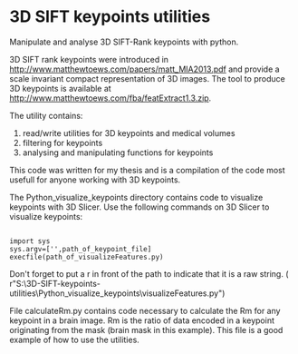 # 3D SIFT keypoints utilities
Manipulate and analyse 3D SIFT-Rank keypoints with python.
 
3D SIFT rank keypoints were introduced in http://www.matthewtoews.com/papers/matt_MIA2013.pdf and provide a scale invariant compact representation of 3D images. The tool to produce 3D keypoints is available at http://www.matthewtoews.com/fba/featExtract1.3.zip.

The utility contains:
1. read/write utilities for 3D keypoints and medical volumes
2. filtering for keypoints
3. analysing and manipulating functions for keypoints

This code was written for my thesis and is a compilation of the code most usefull for anyone working with 3D keypoints.

The Python_visualize_keypoints directory contains code to visualize keypoints with 3D Slicer. Use the following commands on 3D Slicer to visualize keypoints:
<pre><code>
import sys
sys.argv=['',path_of_keypoint_file]
execfile(path_of_visualizeFeatures.py)
</code></pre>

Don't forget to put a r in front of the path to indicate that it is a raw string. ( r"S:\3D-SIFT-keypoints-utilities\Python_visualize_keypoints\visualizeFeatures.py")

File calculateRm.py contains code necessary to calculate the Rm for any keypoint in a brain image. Rm is the ratio of data encoded in a keypoint originating from the mask (brain mask in this example). This file is a good example of how to use the utilities.
